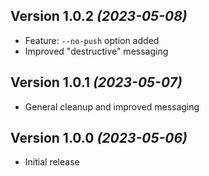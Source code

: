 Version 1.0.2 *(2023-05-08)*
-----------------------------------

* Feature: `--no-push` option added
* Improved "destructive" messaging

Version 1.0.1 *(2023-05-07)*
-----------------------------------

* General cleanup and improved messaging

Version 1.0.0 *(2023-05-06)*
-----------------------------------

* Initial release
